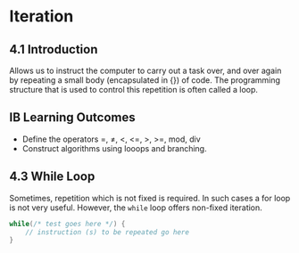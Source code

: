 # Iteration

## 4.1 Introduction

Allows us to instruct the computer to carry out a task over, and over again by repeating a small body (encapsulated in {}) of code. The programming structure that is used to control this repetition is often called a loop.

## IB Learning Outcomes

- Define the operators =, ≠, <, <=, >, >=, mod, div
- Construct algorithms using looops and branching.

## 4.3 While Loop

Sometimes, repetition which is not fixed is required. In such cases a for loop is not very useful. However, the `while` loop offers non-fixed iteration.

```java
while(/* test goes here */) {
    // instruction (s) to be repeated go here
}
```

